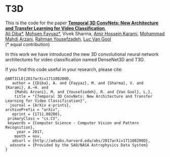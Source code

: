 # T3D
This is the code for the paper
**[Temporal 3D ConvNets: New Architecture and Transfer Learning for Video Classification](https://arxiv.org/abs/1711.08200)**,
<br>
[Ali Diba\*](http://alidiba67.github.io/),
[Mohsen Fayyaz\*](http://mohsenfayyaz89.github.io/),
Vivek Sharma,
[Amir Hossein Karami](http://www.sensifai.com),
[Mohammad Mahdi Arzani](http://www.sensifai.com),
[Rahman Yousefzadeh](http://www.sensifai.com),
[Luc Van Gool](https://ic.epfl.ch/page-62394-en.html)
<br>
(* equal contribution) 

In this work we have introduced the new 3D convolutional neural network architectures for video classification named DenseNet3D and T3D. 

If you find this code useful in your research, please cite:
```
@ARTICLE{2017arXiv171108200D,
   author = {{Diba}, A. and {Fayyaz}, M. and {Sharma}, V. and {Karami}, A.~H. and 
	{Mahdi Arzani}, M. and {Yousefzadeh}, R. and {Van Gool}, L.},
    title = "{Temporal 3D ConvNets: New Architecture and Transfer Learning for Video Classification}",
  journal = {ArXiv e-prints},
archivePrefix = "arXiv",
   eprint = {1711.08200},
 primaryClass = "cs.CV",
 keywords = {Computer Science - Computer Vision and Pattern Recognition},
     year = 2017,
    month = nov,
   adsurl = {http://adsabs.harvard.edu/abs/2017arXiv171108200D},
  adsnote = {Provided by the SAO/NASA Astrophysics Data System}
}

```
